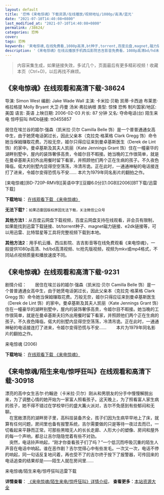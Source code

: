 ```yaml
---
layout: default
title: '恐怖《来电惊魂》下载资源/在线播放/视频地址/1080p/高清/蓝光'
date: "2021-07-10T14:40:08+0800"
last_modified_at: "2021-07-10T14:40:08+0800"
permalink: /38624/
categories: 恐怖
cover:
tags: 恐怖
keywords: '来电惊魂,在线免费看,1080p高清,bt种子,torrent,百度云盘,magnet,磁力链,迅雷下载资源'
description: '《来电惊魂》在线云播放手机西瓜影院吉吉影音免费看，1080p高清bd/hd未删减完整版和tc抢先枪版，mkv/mp4格式，附带bt/torrent种子、magnet/磁力链、百度云盘、网盘资源迅雷下载链接'
---
```


>内容采集生成，如果链接失效，多试几个，页面最后有更多精彩视频！收藏本页（Ctrl+D)，以后再找不麻烦。


## 《来电惊魂》在线观看和高清下载-38624

导演: Simon West 编剧: Jake Wade Wall 主演: 卡米拉·贝勒 凯蒂·卡西迪 布莱恩·格拉格提 Molly Bryant 大卫·丹曼 汤米·弗拉纳根 类型: 惊悚 恐怖 制片国家/地区: 美国 语言: 英语 上映日期: 2006-02-03 片长: 87 分钟 又名: 夺命电话(台) 陌生来电 惊呼狂叫 IMDb链接: tt0455857

居住在埃兰谷的姬尔·强森（凯米拉·贝尔 Camilla Belle 饰）是一个普普通通女高中生，由于她煲电话粥过长，因此父亲本（克拉克·格莱格 Clark Gregg 饰）命令她当保姆赚取花费。万般无奈，姬尔只得应征来到曼卓基斯医生（Derek de Lint 饰）的家中。曼卓基斯及其夫人凯丽（Kate Jennings Grant 饰）住在一幢豪华的湖畔别墅中，屋内的装饰奢侈高贵，令姬尔目不暇接。她当晚的工作很简单，就是在曼卓基斯夫妇外出用餐时留下看家，并照顾他们两个正在生病的孩子。不久夜色降临，偌大的别墅内显得空空荡荡，冷清吊诡。正在此时，一通通神秘的电话接连打了进来，令姬尔变得恐慌与不安…… 本片为1979年同名影片的翻拍之作。


[来电惊魂][BD-720P-RMVB][英语中字][豆瓣6.0分][1.0GB][2006][BT下载/迅雷下载]

**下载地址**： [在线观看下载 《来电惊魂》](https://www.btdx8.com/torrent/when_a_stranger_calls_2006.html) 


**无法下载?**：`如果迅雷因版权原因无法下载，关注微信公众号 `

**其他方法1**：从百度云网盘下载视频，百度云网盘支持在线观看，非会员有限制，如果能找到迅雷下载链接、bt/torrent种子、magnet磁力链接、e2dk链接等，可以用迅雷、比特彗星等工具将完整视频下载到本地。

**其他方法2**：用手机云播、西瓜影院、吉吉影音等在线免费观看《来电惊魂》，一般提供1080p高清、hd/bd高清视频、tc抢先版视频，视频为mkv或mp4格式，不同站点视频质量和播放速度不同。


## 《来电惊魂》在线观看和高清下载-9231

剧情介绍：　　居住在埃兰谷的姬尔·强森（凯米拉·贝尔 Camilla Belle 饰）是一个普普通通女高中生，由于她煲电话粥过长，因此父亲本（克拉克·格莱格 Clark Gregg 饰）命令她当保姆赚取花费。万般无奈，姬尔只得应征来到曼卓基斯医生（Derek de Lint 饰）的家中。曼卓基斯及其夫人凯丽（Kate Jennings Grant 饰）住在一幢豪华的湖畔别墅中，屋内的装饰奢侈高贵，令姬尔目不暇接。她当晚的工作很简单，就是在曼卓基斯夫妇外出用餐时留下看家，并照顾他们两个正在生病的孩子。不久夜色降临，偌大的别墅内显得空空荡荡，冷清吊诡。正在此时，一通通神秘的电话接连打了进来，令姬尔变得恐慌与不安…… 　　本片为1979年同名影片的翻拍之作。


来电惊魂 (2006)

**下载地址**： [在线观看下载 《来电惊魂》](https://www.btbtdy.me/btdy/dy9788.html) 


## 《来电惊魂/陌生来电/惊呼狂叫》在线观看和高清下载-30918

漂亮的高中女生吉尔&middot;约翰逊（卡米拉&middot;贝尔）刚从和男朋友的分手中慢慢解脱出来，为了调整心情的她开始为一家富人照看孩子。这天晚上，为了照看富人家生病的孩子，她不得不错过在学校举行的盛大篝火派对，吉尔不免感到有些郁闷和无聊。<br />　在宽敞漂亮的湖畔房子里，高科技装备齐全，孩子们因为生病早早地上了床，就算有任何问题，房间里也备有报警系统，吉尔需要做的只是等待一夜过去而已，一切看起来平静而正常。可那些黑暗无人的长长走廊、人形大小的塑像、房间和屋外的每一个声响，都总让吉尔隐隐觉着有些不对劲。<br />　突然，电话铃声响起，“刚才你查看孩子们了吗？&rdquo;一个低沉而呼吸沉重的陌生人声音在电话中响起。谁在恶作剧？吉尔觉得心中有些发毛。一次又一次，电话不停的响起，同一句话反复地问着，再也受不了的吉尔终于按下了报警器，可传回来的电话追查的结果却是——陌生人就在房间里……


来电惊魂/陌生来电/惊呼狂叫迅雷下载

**详情查看**： [《来电惊魂/陌生来电/惊呼狂叫》详情介绍](/movie/30918/)， **查看更多**：[本站资源大全](/movie/t/all/)

